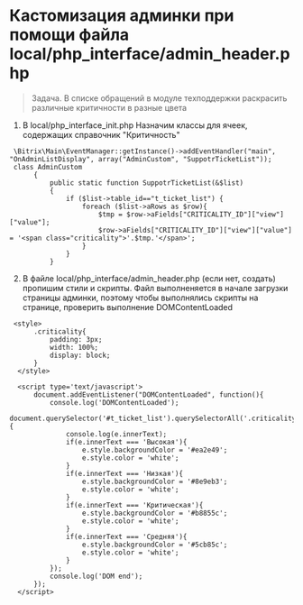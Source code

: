 # Кастомизация админки при помощи файла local/php_interface/admin_header.php

> Задача. В списке обращений в модуле техподдержки раскрасить различные критичности в разные цвета

1. В local/php_interface_init.php Назначим классы для ячеек, содержащих справочник "Критичность"

```
 \Bitrix\Main\EventManager::getInstance()->addEventHandler("main", "OnAdminListDisplay", array("AdminCustom", "SuppotrTicketList"));
 class AdminCustom
      {
          public static function SuppotrTicketList(&$list)
          {
              if ($list->table_id=="t_ticket_list") {
                  foreach ($list->aRows as $row){
                      $tmp = $row->aFields["CRITICALITY_ID"]["view"]["value"];
                      $row->aFields["CRITICALITY_ID"]["view"]["value"] = '<span class="criticality">'.$tmp.'</span>';
                  }
              }
          }
```

2. В файле local/php_interface/admin_header.php (если нет, создать) пропишим стили и скрипты. Файл выполненяется в начале загрузки страницы админки, поэтому чтобы выполнялись скрипты на странице, проверить выполнение  DOMContentLoaded
```
 <style>
      .criticality{
          padding: 3px;
          width: 100%;
          display: block;
      }
  </style>

  <script type='text/javascript'>
      document.addEventListener("DOMContentLoaded", function(){
          console.log('DOMContentLoaded');
          document.querySelector('#t_ticket_list').querySelectorAll('.criticality').forEach((e)=>{
              console.log(e.innerText);
              if(e.innerText === 'Высокая'){
                  e.style.backgroundColor = '#ea2e49';
                  e.style.color = 'white';
              }
              if(e.innerText === 'Низкая'){
                  e.style.backgroundColor = '#8e9eb3';
                  e.style.color = 'white';
              }
              if(e.innerText === 'Критическая'){
                  e.style.backgroundColor = '#b8855c';
                  e.style.color = 'white';
              }
              if(e.innerText === 'Средняя'){
                  e.style.backgroundColor = '#5cb85c';
                  e.style.color = 'white';
              }
          });
          console.log('DOM end');
      });
  </script>
```
